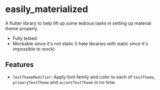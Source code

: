 # easily_materialized

A flutter library to help lift up some tedious tasks in setting up material theme properly.

- Fully tested
- Mockable since it's not static (I hate libraries with static since it's impossible to mock)

## Features
- `TextThemeModifier`: Apply font family and color to each of `textTheme`, `primaryTextTheme` and `accentTextTheme` in no time.